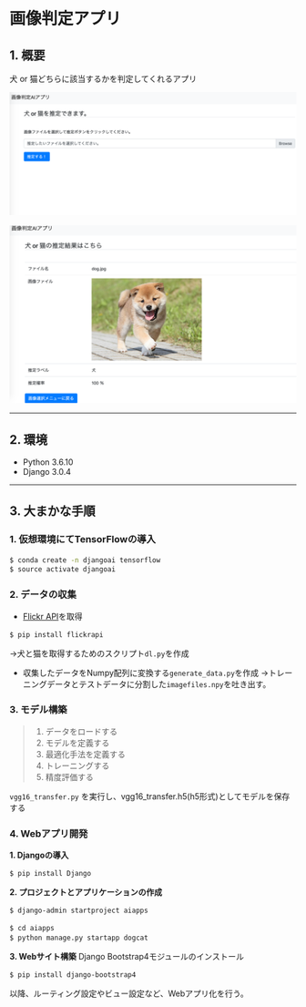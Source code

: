 # 画像判定アプリ

## 1. 概要
犬 or 猫どちらに該当するかを判定してくれるアプリ

![](./screenshot/1.png)
　　　　　　　　　　　　　
                     
![](./screenshot/2.png)

___
## 2. 環境
- Python 3.6.10
- Django 3.0.4
___
## 3. 大まかな手順

### **1. 仮想環境にてTensorFlowの導入**
```bash
$ conda create -n djangoai tensorflow
$ source activate djangoai
```

### **2. データの収集**
- [Flickr API](https://www.flickr.com/services/apps/create/)を取得
```bash
$ pip install flickrapi
```
→犬と猫を取得するためのスクリプト`dl.py`を作成
- 収集したデータをNumpy配列に変換する`generate_data.py`を作成
→トレーニングデータとテストデータに分割した`imagefiles.npy`を吐き出す。

### **3. モデル構築**
   
> 1. データをロードする
> 2. モデルを定義する
> 3. 最適化手法を定義する
> 4. トレーニングする
> 5. 精度評価する 

`vgg16_transfer.py` を実行し、vgg16_transfer.h5(h5形式)としてモデルを保存する

### **4. Webアプリ開発**

**1. Djangoの導入**
```bash
$ pip install Django
```
**2. プロジェクトとアプリケーションの作成**
```bash
$ django-admin startproject aiapps
```
```bash
$ cd aiapps
$ python manage.py startapp dogcat
```
**3. Webサイト構築**
Django Bootstrap4モジュールのインストール
```bash
$ pip install django-bootstrap4
```

以降、ルーティング設定やビュー設定など、Webアプリ化を行う。
